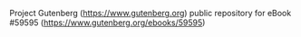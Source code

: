 Project Gutenberg (https://www.gutenberg.org) public repository for
eBook #59595 (https://www.gutenberg.org/ebooks/59595)
